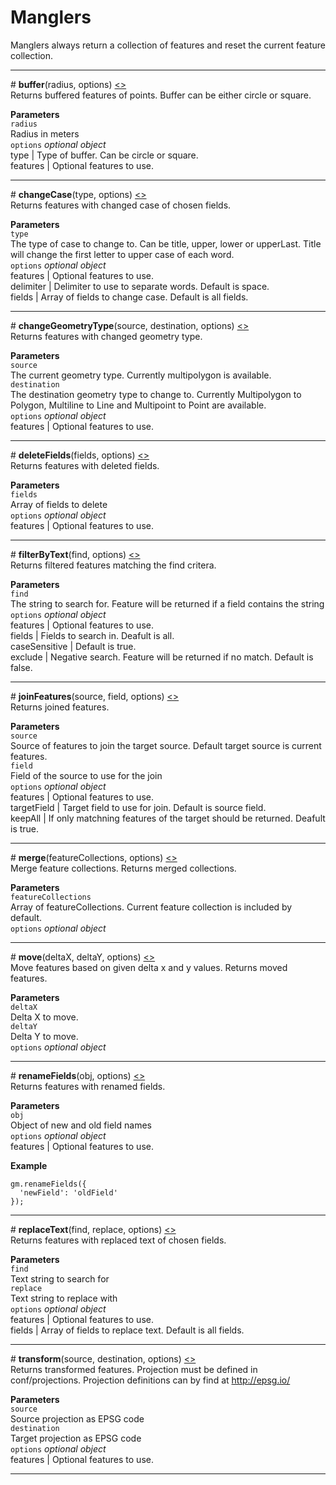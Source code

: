# Manglers
Manglers always return a collection of features and reset the current feature collection.

---

<a id="buffer">#</a> **buffer**(radius, options) [<>](https://github.com/afogelberg/geomangler/blob/master/lib/manglers/buffer.js)<br>
Returns buffered features of points. Buffer can be either circle or square.  

**Parameters**<br>
`radius`<br>
Radius in meters<br>
`options` *optional object*<br>
type | Type of buffer. Can be circle or square.<br>
features | Optional features to use.

---

<a id="changecase">#</a> **changeCase**(type, options) [<>](https://github.com/afogelberg/geomangler/blob/master/lib/manglers/changecase.js)<br>
Returns features with changed case of chosen fields.  

**Parameters**<br>
`type`<br>
The type of case to change to. Can be title, upper, lower or upperLast. Title will change the first letter to upper case of each word. <br>
`options` *optional object*<br>
features | Optional features to use.<br>
delimiter | Delimiter to use to separate words. Default is space.<br>
fields | Array of fields to change case. Default is all fields. <br>

---

<a id="changegeometrytype">#</a> **changeGeometryType**(source, destination, options) [<>](https://github.com/afogelberg/geomangler/blob/master/lib/manglers/changegeometrytype.js)<br>
Returns features with changed geometry type.

**Parameters**<br>
`source`<br>
The current geometry type. Currently multipolygon is available.<br>
`destination`<br>
The destination geometry type to change to. Currently Multipolygon to Polygon, Multiline to Line and Multipoint to Point are available.<br>
`options` *optional object*<br>
features | Optional features to use.<br>

---

<a id="deletefields">#</a> **deleteFields**(fields, options) [<>](https://github.com/afogelberg/geomangler/blob/master/lib/manglers/deletefields.js)<br>
Returns features with deleted fields.  

**Parameters**<br>
`fields`<br>
Array of fields to delete<br>
`options` *optional object*<br>
features | Optional features to use.<br>

---

<a id="filterbytext">#</a> **filterByText**(find, options) [<>](https://github.com/afogelberg/geomangler/blob/master/lib/manglers/filterbytext.js)<br>
Returns filtered features matching the find critera.

**Parameters**<br>
`find`<br>
The string to search for. Feature will be returned if a field contains the string<br>
`options` *optional object*<br>
features | Optional features to use.<br>
fields | Fields to search in. Deafult is all.<br>
caseSensitive | Default is true.<br>
exclude | Negative search. Feature will be returned if no match. Default is false.<br>

---

<a id="joinfeatures">#</a> **joinFeatures**(source, field, options) [<>](https://github.com/afogelberg/geomangler/blob/master/lib/manglers/joinfeatures.js)<br>
Returns joined features.

**Parameters**<br>
`source`<br>
Source of features to join the target source. Default target source is current features.<br>
`field`<br>
Field of the source to use for the join<br>
`options` *optional object*<br>
features | Optional features to use.<br>
targetField | Target field to use for join. Default is source field.<br>
keepAll | If only matchning features of the target should be returned. Deafult is true.<br>

---

<a id="merge">#</a> **merge**(featureCollections, options) [<>](https://github.com/afogelberg/geomangler/blob/master/lib/manglers/merge.js)<br>
Merge feature collections. Returns merged collections.

**Parameters**<br>
`featureCollections`<br>
Array of featureCollections. Current feature collection is included by default.<br>
`options` *optional object*<br>

---

<a id="move">#</a> **move**(deltaX, deltaY, options) [<>](https://github.com/afogelberg/geomangler/blob/master/lib/manglers/move.js)<br>
Move features based on given delta x and y values. Returns moved features.

**Parameters**<br>
`deltaX`<br>
Delta X to move.<br>
`deltaY`<br>
Delta Y to move.<br>
`options` *optional object*<br>

---

<a id="renamefields">#</a> **renameFields**(obj, options) [<>](https://github.com/afogelberg/geomangler/blob/master/lib/manglers/renamefields.js)<br>
Returns features with renamed fields.

**Parameters**<br>
`obj`<br>
Object of new and old field names<br>
`options` *optional object*<br>
features | Optional features to use.<br>

**Example**<br>
```
gm.renameFields({
  'newField': 'oldField'
});
```
---

<a id="replacetext">#</a> **replaceText**(find, replace, options) [<>](https://github.com/afogelberg/geomangler/blob/master/lib/manglers/replacetext.js)<br>
Returns features with replaced text of chosen fields.  

**Parameters**<br>
`find`<br>
Text string to search for<br>
`replace`<br>
Text string to replace with<br>
`options` *optional object*<br>
features | Optional features to use.<br>
fields | Array of fields to replace text. Default is all fields. <br>

---

<a id="transform">#</a> **transform**(source, destination, options) [<>](https://github.com/afogelberg/geomangler/blob/master/lib/manglers/transform.js)<br>
Returns transformed features. Projection must be defined in conf/projections. Projection definitions can by find at http://epsg.io/

**Parameters**<br>
`source`<br>
Source projection as EPSG code<br>
`destination`<br>
Target projection as EPSG code<br>
`options` *optional object*<br>
features | Optional features to use.<br>

---
